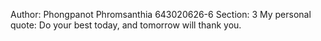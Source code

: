 Author: Phongpanot Phromsanthia 643020626-6
Section: 3
My personal quote: Do your best today, and tomorrow will thank you.

